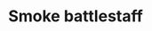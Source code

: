 ---
layout: item
title: Smoke battlestaff
item-id: 11998
datatable: true
id: 11998
name: "Smoke battlestaff"
members: true
lowalch: 6200
highalch: 9300
examine: "It gives a 10% accuracy and damage bonus for spells on the standard spellbook."
monsters:
  - id: 499
    name: "Thermonuclear smoke devil"
    members: true
    combat_level: 301
    wiki_url: "https://oldschool.runescape.wiki/w/Thermonuclear_smoke_devil"
    drops:
      - quantity: "1"
        rarity: 0.001953125
        drop_requirements: null
---